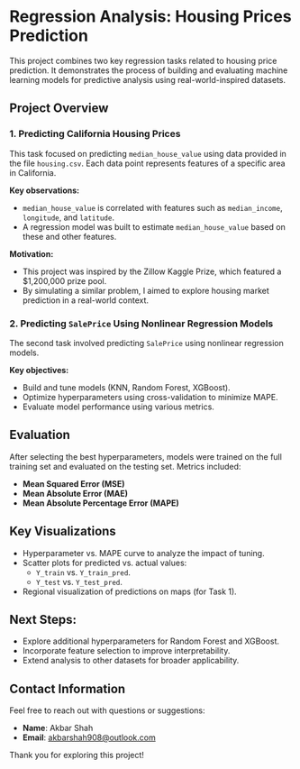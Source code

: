 # Regression Analysis: Housing Prices Prediction
This project combines two key regression tasks related to housing price prediction. It demonstrates the process of building and evaluating machine learning models for predictive analysis using real-world-inspired datasets.

## Project Overview

### 1. Predicting California Housing Prices
This task focused on predicting `median_house_value` using data provided in the file `housing.csv`. Each data point represents features of a specific area in California.

**Key observations:**

- `median_house_value` is correlated with features such as `median_income`, `longitude`, and `latitude`.
- A regression model was built to estimate `median_house_value` based on these and other features.

**Motivation:**

- This project was inspired by the Zillow Kaggle Prize, which featured a $1,200,000 prize pool.
- By simulating a similar problem, I aimed to explore housing market prediction in a real-world context.

### 2. Predicting `SalePrice` Using Nonlinear Regression Models
The second task involved predicting `SalePrice` using nonlinear regression models. 

**Key objectives:**

- Build and tune models (KNN, Random Forest, XGBoost).
- Optimize hyperparameters using cross-validation to minimize MAPE.
- Evaluate model performance using various metrics.

## Evaluation
After selecting the best hyperparameters, models were trained on the full training set and evaluated on the testing set. Metrics included:

- **Mean Squared Error (MSE)**
- **Mean Absolute Error (MAE)**
- **Mean Absolute Percentage Error (MAPE)**

## Key Visualizations
- Hyperparameter vs. MAPE curve to analyze the impact of tuning.
- Scatter plots for predicted vs. actual values:
  - `Y_train` vs. `Y_train_pred`.
  - `Y_test` vs. `Y_test_pred`.
- Regional visualization of predictions on maps (for Task 1).

## Next Steps:
- Explore additional hyperparameters for Random Forest and XGBoost.
- Incorporate feature selection to improve interpretability.
- Extend analysis to other datasets for broader applicability.

## Contact Information
Feel free to reach out with questions or suggestions:

- **Name**: Akbar Shah
- **Email**: [akbarshah908@outlook.com](mailto:akbarshah908@outlook.com)

Thank you for exploring this project!
